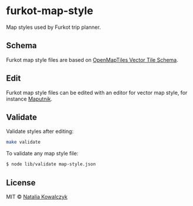 
# furkot-map-style

Map styles used by Furkot trip planner.

## Schema

Furkot map style files are based on [OpenMapTiles Vector Tile Schema].
 
## Edit

Furkot map style files can be edited with an editor for vector map style, for instance [Maputnik].

## Validate

Validate styles after editing:

```sh
make validate
```

To validate any map style file:

```sh
$ node lib/validate map-style.json
```

## License

MIT © [Natalia Kowalczyk](https://melitele.me)

[Maputnik]: https://maputnik.github.io/editor
[OpenMapTiles Vector Tile Schema]: https://openmaptiles.org/schema/
